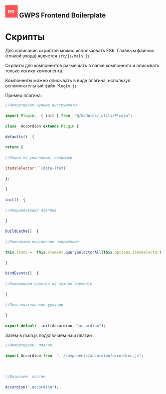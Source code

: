 ## ![GWPS Frontend Boilerplate](rr-logo.png) GWPS Frontend Boilerplate

# Скрипты
Для написания скриптов можно использовать ES6. Главным файлом (точкой входа) является ```src/js/main.js```.

Скрпиты для компонентов размещать в папке компонента и описывать только логику компонента.

Компоненты можно описывать в виде плагина, используя вспомогательный файл ```Plugin.js```

Пример плагина:

```javascript
//Импортируем нужные инструменты

import Plugin,  { init } from  "@/modules/_utils/Plugin";

class  Accordion extends Plugin {

defaults()  {

return {

//Опции по умолчанию, например

itemsSelector: `[data-item]`

};

}

init()  {

//Инициализация плагина

}

buildCache()  {

//Описываем внутренние переменные

this.items =  this.element.querySelectorAll(this.options.itemSelector)

}

bindEvents()  {

//Навешиваем события на нужные элементы

}

//Пользовательские функции

}

export default  init(Accordion, "accordion");
```
Затем в main.js  подключаем наш плагин

```javascript
//Импортируем  плагин

import Accordion from  "../components/accordion/accordion.js";



//Вызываем  плагин

Accordion(".accordion");
```